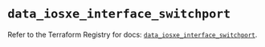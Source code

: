 # `data_iosxe_interface_switchport`

Refer to the Terraform Registry for docs: [`data_iosxe_interface_switchport`](https://registry.terraform.io/providers/ciscodevnet/iosxe/0.9.3/docs/data-sources/interface_switchport).

